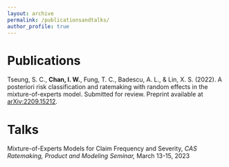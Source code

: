 ```yaml
---
layout: archive
permalink: /publicationsandtalks/
author_profile: true
---
```


<!-- {% if author.googlescholar %}
  You can also find my articles on <u><a href="{{author.googlescholar}}">my Google Scholar profile</a>.</u>
{% endif %} -->

Publications
======
Tseung, S. C., **Chan, I. W.**, Fung, T. C., Badescu, A. L., & Lin, X. S. (2022). A posteriori risk classification and ratemaking with random effects in the mixture-of-experts model. Submitted for review. Preprint available at [arXiv:2209.15212](https://arxiv.org/abs/2209.15212/).

Talks
======
Mixture-of-Experts Models for Claim Frequency and Severity, *CAS Ratemaking, Product and Modeling Seminar,* March 13-15, 2023

<!-- {% for post in site.publications reversed %}
  {% include archive-single.html %}
{% endfor %} -->
